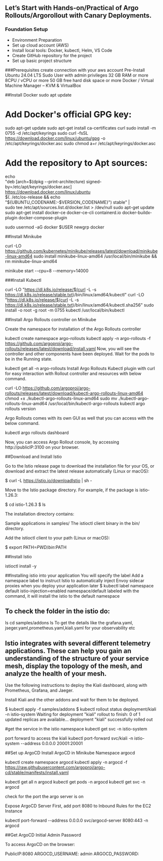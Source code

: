## Let’s Start with Hands-on/Practical of Argo Rollouts/Argorollout with Canary Deployments.

### Foundation Setup
- Environment Preparation
- Set up cloud account (AWS)
- Install local tools: Docker, kubectl, Helm, VS Code
- Create GitHub repository for the project
- Set up basic project structure

###Prerequisites
create connection with your aws account
Pre-Install Ubuntu 24.04 LTS Sudo User with admin privileges 32 GB RAM or more  8CPU / vCPU or more 50 GB free hard disk space or more Docker / Virtual Machine Manager – KVM & VirtualBox

##Install Docker
sudo apt update

# Add Docker's official GPG key:
sudo apt-get update
sudo apt-get install ca-certificates curl
sudo install -m 0755 -d /etc/apt/keyrings
sudo curl -fsSL https://download.docker.com/linux/ubuntu/gpg -o /etc/apt/keyrings/docker.asc
sudo chmod a+r /etc/apt/keyrings/docker.asc

# Add the repository to Apt sources:
echo \
"deb [arch=$(dpkg --print-architecture) signed-by=/etc/apt/keyrings/docker.asc] https://download.docker.com/linux/ubuntu \
$(. /etc/os-release && echo "${UBUNTU_CODENAME:-$VERSION_CODENAME}") stable" | \
sudo tee /etc/apt/sources.list.d/docker.list > /dev/null
sudo apt-get update
sudo apt-get install docker-ce docker-ce-cli containerd.io docker-buildx-plugin docker-compose-plugin 

sudo usermod -aG docker $USER
newgrp docker

##Install Minikube

curl -LO https://github.com/kubernetes/minikube/releases/latest/download/minikube-linux-amd64
sudo install minikube-linux-amd64 /usr/local/bin/minikube && rm minikube-linux-amd64

minikube start --cpu=8 --memory=14000

###Install Kubectl

curl -LO "https://dl.k8s.io/release/$(curl -L -s https://dl.k8s.io/release/stable.txt)/bin/linux/amd64/kubectl"
curl -LO "https://dl.k8s.io/release/$(curl -L -s https://dl.k8s.io/release/stable.txt)/bin/linux/amd64/kubectl.sha256"
sudo install -o root -g root -m 0755 kubectl /usr/local/bin/kubectl

##Install Argo Rollouts controller on Minikube

Create the namespace for installation of the Argo Rollouts controller

kubectl create namespace argo-rollouts
kubectl apply -n argo-rollouts -f https://github.com/argoproj/argo-rollouts/releases/latest/download/install.yaml
Now, you will see the controller and other components have been deployed. Wait for the pods to be in the Running state.

kubectl get all -n argo-rollouts
Install Argo Rollouts Kubectl plugin with curl for easy interaction with Rollout controller and resources with below command.

curl -LO https://github.com/argoproj/argo-rollouts/releases/latest/download/kubectl-argo-rollouts-linux-amd64
chmod +x ./kubectl-argo-rollouts-linux-amd64
sudo mv ./kubectl-argo-rollouts-linux-amd64 /usr/local/bin/kubectl-argo-rollouts
kubectl argo rollouts version

Argo Rollouts comes with its own GUI as well that you can access with the below command.

kubectl argo rollouts dashboard 

Now, you can access Argo Rollout console, by accessing http://publicIP:3100 on your browser. 

##Download and Install Istio

Go to the Istio release page to download the installation file for your OS, or download and extract the latest release automatically (Linux or macOS):

$ curl -L https://istio.io/downloadIstio | sh -

Move to the Istio package directory. For example, if the package is istio-1.26.3:

$ cd istio-1.26.3
$ ls

The installation directory contains:

Sample applications in samples/
The istioctl client binary in the bin/ directory.

Add the istioctl client to your path (Linux or macOS):

$ export PATH=$PWD/bin:$PATH

##Install Istio

istioctl install -y

##Installing istio into your application
You will specify the label
Add a namespace label to instruct Istio to automatically inject Envoy sidecar proxies when you deploy your application later
$ kubectl label namespace default istio-injection=enabled
namespace/default labeled
with the command, it will install the istio to the default namespace

## To check the folder in the istio do:
ls 
cd samples/addons
ls
 To get the details like the grafana.yaml, jseger.yaml,prometheus.yaml,kiali.yaml for your observability etc

## Istio integrates with several different telemetry applications. These can help you gain an understanding of the structure of your service mesh, display the topology of the mesh, and analyze the health of your mesh.

Use the following instructions to deploy the Kiali dashboard, along with Prometheus, Grafana, and Jaeger.

Install Kiali and the other addons and wait for them to be deployed.

$ kubectl apply -f samples/addons
$ kubectl rollout status deployment/kiali -n istio-system
Waiting for deployment "kiali" rollout to finish: 0 of 1 updated replicas are available...
deployment "kiali" successfully rolled out

#get the service in the istio namespace
kubectl get svc -n istio-system

port forward to access the kiali
kubectl port-forward svc/kiali -n istio-system --address 0.0.0.0 20001:20001

##Set up ArgoCD Install ArgoCD in Minikube Namespace argocd

kubectl create namespace argocd
kubectl apply -n argocd -f https://raw.githubusercontent.com/argoproj/argo-cd/stable/manifests/install.yaml

kubectl get all n argocd
kubectl get pods -n argocd
kubectl get svc -n argocd

check for the port the argo server is on 

Expose ArgoCD Server First, add port 8080 to Inbound Rules for the EC2 Instance

kubectl port-forward --address 0.0.0.0 svc/argocd-server 8080:443 -n argocd 

##Get ArgoCD Initial Admin Password

To access ArgoCD on the browser:

PublicIP:8080
ARGOCD_USERNAME: admin
ARGOCD_PASSWORD:

